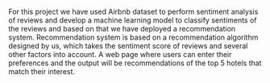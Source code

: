 For this project we have used Airbnb dataset to perform sentiment analysis of reviews and develop a machine learning model to classify sentiments of the reviews and based on that we have deployed a recommendation system. Recommendation system is based on a recommendation algorithm designed by us, which takes the sentiment score of reviews and several other factors into account. A web page where users can enter their preferences and the output will be recommendations of the top 5 hotels that match their interest.
